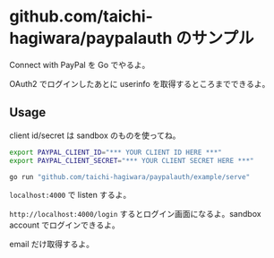 github.com/taichi-hagiwara/paypalauth のサンプル
========

Connect with PayPal を Go でやるよ。

OAuth2 でログインしたあとに userinfo を取得するところまでできるよ。


Usage
--------

client id/secret は sandbox のものを使ってね。

```sh
export PAYPAL_CLIENT_ID="*** YOUR CLIENT ID HERE ***"
export PAYPAL_CLIENT_SECRET="*** YOUR CLIENT SECRET HERE ***"

go run "github.com/taichi-hagiwara/paypalauth/example/serve"
```

`localhost:4000` で listen するよ。

`http://localhost:4000/login` するとログイン画面になるよ。sandbox account でログインできるよ。

email だけ取得するよ。
